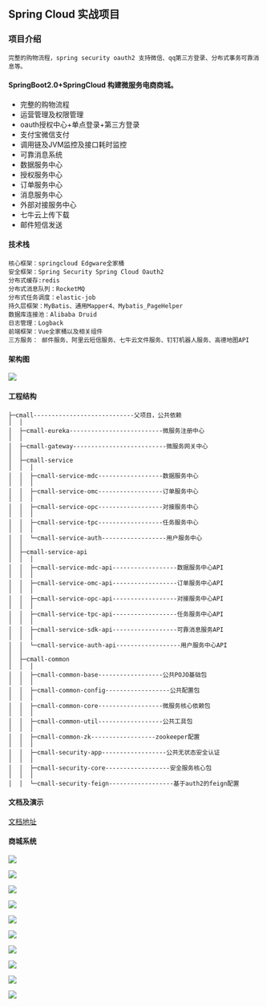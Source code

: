 ## Spring Cloud 实战项目

### 项目介绍
```
完整的购物流程，spring security oauth2 支持微信、qq第三方登录、分布式事务可靠消息等。
```

#### SpringBoot2.0+SpringCloud 构建微服务电商商城。
- 完整的购物流程
- 运营管理及权限管理
- oauth授权中心+单点登录+第三方登录
- 支付宝微信支付
- 调用链及JVM监控及接口耗时监控
- 可靠消息系统
- 数据服务中心
- 授权服务中心
- 订单服务中心
- 消息服务中心
- 外部对接服务中心
- 七牛云上传下载
- 邮件短信发送
#### 技术栈

    核心框架：springcloud Edgware全家桶
	安全框架：Spring Security Spring Cloud Oauth2
	分布式缓存:redis
	分布式消息队列：RocketMQ
	分布式任务调度：elastic-job
	持久层框架：MyBatis、通用Mapper4、Mybatis_PageHelper
	数据库连接池：Alibaba Druid
	日志管理：Logback
	前端框架：Vue全家桶以及相关组件
	三方服务： 邮件服务、阿里云短信服务、七牛云文件服务、钉钉机器人服务、高德地图API

#### 架构图
![](http://cdn.shevip.cn/blog-a30b33ca04a942bca8332cbd971b83ec)

#### 工程结构
    ├─cmall----------------------------父项目，公共依赖
    │  │
    │  ├─cmall-eureka--------------------------微服务注册中心
    │  │
    │  ├─cmall-gateway--------------------------微服务网关中心
    │  │
    │  ├─cmall-service
    │  │  │
    │  │  ├─cmall-service-mdc------------------数据服务中心
    │  │  │
    │  │  ├─cmall-service-omc------------------订单服务中心
    │  │  │
    │  │  ├─cmall-service-opc------------------对接服务中心
    │  │  │
    │  │  ├─cmall-service-tpc------------------任务服务中心
    │  │  │
    │  │  └─cmall-service-auth------------------用户服务中心
    │  │
    │  ├─cmall-service-api
    │  │  │
    │  │  ├─cmall-service-mdc-api------------------数据服务中心API
    │  │  │
    │  │  ├─cmall-service-omc-api------------------订单服务中心API
    │  │  │
    │  │  ├─cmall-service-opc-api------------------对接服务中心API
    │  │  │
    │  │  ├─cmall-service-tpc-api------------------任务服务中心API
    │  │  │
    │  │  ├─cmall-service-sdk-api------------------可靠消息服务API
    │  │  │
    │  │  └─cmall-service-auth-api------------------用户服务中心API
    │  │
    │  ├─cmall-common
    │  │  │
    │  │  ├─cmall-common-base------------------公共POJO基础包
    │  │  │
    │  │  ├─cmall-common-config------------------公共配置包
    │  │  │
    │  │  ├─cmall-common-core------------------微服务核心依赖包
    │  │  │
    │  │  ├─cmall-common-util------------------公共工具包
    │  │  │
    │  │  ├─cmall-common-zk------------------zookeeper配置
    │  │  │
    │  │  ├─cmall-security-app------------------公共无状态安全认证
    │  │  │
    │  │  ├─cmall-security-core------------------安全服务核心包
    │  │  │
    │  │  └─cmall-security-feign------------------基于auth2的feign配置

    


#### 文档及演示

[文档地址](http://www.chilangedu.com/course/1391679647.html)



#### 商城系统
![](http://cdn.shevip.cn/blog-3588b51b61704a24bb8537a324dfdde5)

![](http://cdn.shevip.cn/blog-f908557f0b5f403494851479b5efc3d9)

![](http://cdn.shevip.cn/blog-66c064bb67584fd5b3bef4b881efa1d6)

![](http://cdn.shevip.cn/blog-9f8058f53ee94387ae4c8e3a63ca2a12)

![](http://cdn.shevip.cn/blog-619bd4a62a344f188421d1d417691f31)

![](http://cdn.shevip.cn/blog-635c70e3d81d489284b088d4f47c22d1)

![](http://cdn.shevip.cn/blog-b6462954cd1e46278874d914c9c8c265)

![](http://cdn.shevip.cn/blog-16dec74e3cc442d892d1e9e48c281d33)

![](http://cdn.shevip.cn/blog-57afe66f9377469a9d93e9c744b9c3b2)

![](http://cdn.shevip.cn/blog-877874a4da46465794222907fe399515)
 

